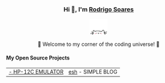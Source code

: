 <div align="center"); background-size: cover; background-position: center; padding: 20px;">
    <h3>Hi 👋, I'm <a href="https://linkedin.com/in/roosoars">Rodrigo Soares</a></h3>
    <p align="center">
        <a href="https://linkedin.com/in/roosoars">
            <img src="cat.webp" width="50"/>
        </a>
    </p>
    <p>🌟 Welcome to my corner of the coding universe! 🌟</p>
    <h4 align="left">My Open Source Projects</h4>
    <table align="center">
        <tr>
            <td><a href="https://github.com/roosoars/HP-12C"</a> - HP-12C EMULATOR </td>
            <td><a href="https://github.com/roosoars/Clean-Blog">esh</a> - SIMPLE BLOG</td>
        </tr>
    </table>
</div>

